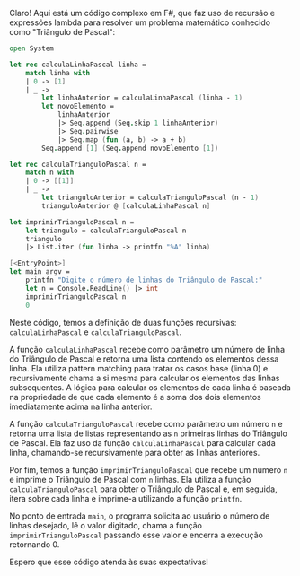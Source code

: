 Claro! Aqui está um código complexo em F#, que faz uso de recursão e expressões lambda para resolver um problema matemático conhecido como "Triângulo de Pascal":

```fsharp
open System

let rec calculaLinhaPascal linha =
    match linha with
    | 0 -> [1]
    | _ ->
        let linhaAnterior = calculaLinhaPascal (linha - 1)
        let novoElemento = 
            linhaAnterior
            |> Seq.append (Seq.skip 1 linhaAnterior)
            |> Seq.pairwise
            |> Seq.map (fun (a, b) -> a + b)
        Seq.append [1] (Seq.append novoElemento [1])

let rec calculaTrianguloPascal n =
    match n with
    | 0 -> [[1]]
    | _ ->
        let trianguloAnterior = calculaTrianguloPascal (n - 1)
        trianguloAnterior @ [calculaLinhaPascal n]

let imprimirTrianguloPascal n =
    let triangulo = calculaTrianguloPascal n
    triangulo
    |> List.iter (fun linha -> printfn "%A" linha)

[<EntryPoint>]
let main argv =
    printfn "Digite o número de linhas do Triângulo de Pascal:"
    let n = Console.ReadLine() |> int
    imprimirTrianguloPascal n
    0
```

Neste código, temos a definição de duas funções recursivas: `calculaLinhaPascal` e `calculaTrianguloPascal`. 

A função `calculaLinhaPascal` recebe como parâmetro um número de linha do Triângulo de Pascal e retorna uma lista contendo os elementos dessa linha. Ela utiliza pattern matching para tratar os casos base (linha 0) e recursivamente chama a si mesma para calcular os elementos das linhas subsequentes. A lógica para calcular os elementos de cada linha é baseada na propriedade de que cada elemento é a soma dos dois elementos imediatamente acima na linha anterior.

A função `calculaTrianguloPascal` recebe como parâmetro um número `n` e retorna uma lista de listas representando as `n` primeiras linhas do Triângulo de Pascal. Ela faz uso da função `calculaLinhaPascal` para calcular cada linha, chamando-se recursivamente para obter as linhas anteriores.

Por fim, temos a função `imprimirTrianguloPascal` que recebe um número `n` e imprime o Triângulo de Pascal com `n` linhas. Ela utiliza a função `calculaTrianguloPascal` para obter o Triângulo de Pascal e, em seguida, itera sobre cada linha e imprime-a utilizando a função `printfn`.

No ponto de entrada `main`, o programa solicita ao usuário o número de linhas desejado, lê o valor digitado, chama a função `imprimirTrianguloPascal` passando esse valor e encerra a execução retornando 0.

Espero que esse código atenda às suas expectativas!